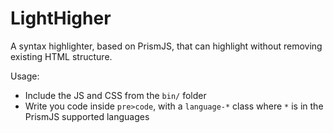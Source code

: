 # LightHigher

A syntax highlighter, based on PrismJS, that can highlight without removing existing HTML structure.

Usage:

- Include the JS and CSS from the `bin/` folder
- Write you code inside `pre>code`, with a `language-*` class where `*` is in the PrismJS supported languages
